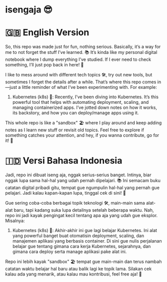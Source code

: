 # isengaja 😎

# 🇬🇧 English Version

So, this repo was made just for fun, nothing serious. Basically, it’s a way for me to not forget the stuff I’ve learned. 📚 It’s kinda like my personal digital notebook where I dump everything I’ve studied. If I ever need to check something, I’ll just pop back in here! 🎯

I like to mess around with different tech topics 🛠️, try out new tools, but sometimes I forget the details after a while. That’s where this repo comes in—just a little reminder of what I’ve been experimenting with. For example:

1. Kubernetes (k8s) 🚢: Recently, I’ve been diving into Kubernetes. It’s this powerful tool that helps with automating deployment, scaling, and managing containerized apps. I’ve jotted down notes on how it works, its backstory, and how you can deploy/manage apps using it.

This whole repo is like a "sandbox" 🏖️ where I play around and keep adding notes as I learn new stuff or revisit old topics. Feel free to explore if something catches your attention, and hey, if you wanna contribute, go for it! 🤝

# 🇮🇩 Versi Bahasa Indonesia

Jadi, repo ini dibuat iseng aja, nggak serius-serius banget. Intinya, biar nggak lupa sama hal-hal yang udah pernah dipelajari. 📚 Ini semacam buku catatan digital pribadi gitu, tempat gue ngumpulin hal-hal yang pernah gue pelajari. Jadi kalau kapan-kapan lupa, tinggal cek di sini! 🎯

Gue sering coba-coba berbagai topik teknologi 🛠️, main-main sama alat-alat baru, tapi kadang suka lupa detailnya setelah beberapa waktu. Nah, repo ini jadi kayak pengingat kecil tentang apa aja yang udah gue eksplor. Misalnya:

1. Kubernetes (k8s) 🚢: Akhir-akhir ini gue lagi belajar Kubernetes. Ini alat yang powerful banget buat otomatisin deployment, scaling, dan manajemen aplikasi yang berbasis container. Di sini gue nulis perjalanan belajar gue tentang gimana cara kerja Kubernetes, sejarahnya, dan gimana cara deploy serta manage aplikasi pake alat ini.

Repo ini lebih kayak "sandbox" 🏖️ tempat gue main-main dan terus nambah catatan waktu belajar hal baru atau balik lagi ke topik lama. Silakan cek kalau ada yang menarik, atau kalau mau kontribusi, feel free aja! 🤝

